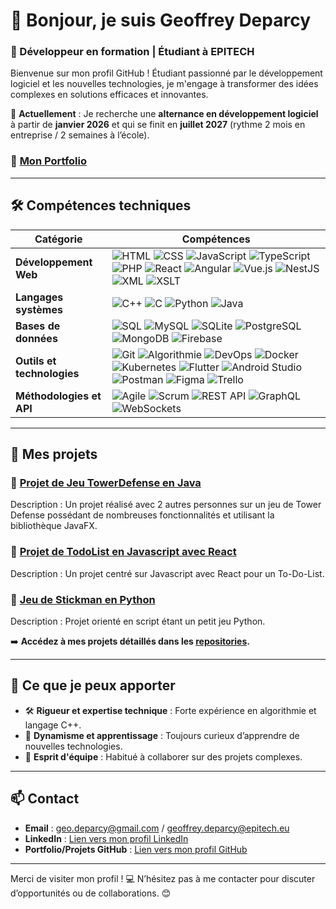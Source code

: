 # 👋 Bonjour, je suis **Geoffrey Deparcy**

### 🚀 Développeur en formation | Étudiant à **EPITECH**
Bienvenue sur mon profil GitHub ! Étudiant passionné par le développement logiciel et les nouvelles technologies, je m'engage à transformer des idées complexes en solutions efficaces et innovantes.

🎯 **Actuellement** : Je recherche une **alternance en développement logiciel** à partir de **janvier 2026** et qui se finit en **juillet 2027** (rythme 2 mois en entreprise / 2 semaines à l’école).

### 🔹 [Mon Portfolio](https://app-a504f639-113f-4176-a46b-3b74e0d015b4.cleverapps.io)

---

## 🛠️ Compétences techniques

| Catégorie                   | Compétences                                                                                                                                                                                                                                                                                                                                                                                                                                                                                                  |
|-----------------------------|---------------------------------------------------------------------------------------------------------------------------------------------------------------------------------------------------------------------------------------------------------------------------------------------------------------------------------------------------------------------------------------------------------------------------------------------------------------------------------------------------------------|
| **Développement Web**       | ![HTML](https://img.shields.io/badge/-HTML-E34F26?logo=html5&logoColor=white&style=flat) ![CSS](https://img.shields.io/badge/-CSS-1572B6?logo=css3&logoColor=white&style=flat) ![JavaScript](https://img.shields.io/badge/-JavaScript-F7DF1E?logo=javascript&logoColor=black&style=flat) ![TypeScript](https://img.shields.io/badge/-TypeScript-3178C6?logo=typescript&logoColor=white&style=flat) ![PHP](https://img.shields.io/badge/-PHP-777BB4?logo=php&logoColor=white&style=flat) ![React](https://img.shields.io/badge/-React-61DAFB?logo=react&logoColor=black&style=flat) ![Angular](https://img.shields.io/badge/-Angular-DD0031?logo=angular&logoColor=white&style=flat) ![Vue.js](https://img.shields.io/badge/-Vue.js-4FC08D?logo=vue.js&logoColor=white&style=flat) ![NestJS](https://img.shields.io/badge/-NestJS-E0234E?logo=nestjs&logoColor=white&style=flat) ![XML](https://img.shields.io/badge/-XML-8B0000?style=flat) ![XSLT](https://img.shields.io/badge/-XSLT-FF6600?style=flat) |
| **Langages systèmes**       | ![C++](https://img.shields.io/badge/-C++-00599C?logo=cplusplus&logoColor=white&style=flat) ![C](https://img.shields.io/badge/-C-A8B9CC?logo=c&logoColor=white&style=flat) ![Python](https://img.shields.io/badge/-Python-3776AB?logo=python&logoColor=white&style=flat) ![Java](https://img.shields.io/badge/-Java-007396?logo=java&logoColor=white&style=flat) |
| **Bases de données**        | ![SQL](https://img.shields.io/badge/-SQL-4479A1?logo=mysql&logoColor=white&style=flat) ![MySQL](https://img.shields.io/badge/-MySQL-4479A1?logo=mysql&logoColor=white&style=flat) ![SQLite](https://img.shields.io/badge/-SQLite-003B57?logo=sqlite&logoColor=white&style=flat) ![PostgreSQL](https://img.shields.io/badge/-PostgreSQL-336791?logo=postgresql&logoColor=white&style=flat) ![MongoDB](https://img.shields.io/badge/-MongoDB-47A248?logo=mongodb&logoColor=white&style=flat) ![Firebase](https://img.shields.io/badge/-Firebase-FFCA28?logo=firebase&logoColor=black&style=flat) |
| **Outils et technologies**  | ![Git](https://img.shields.io/badge/-Git-F05032?logo=git&logoColor=white&style=flat) ![Algorithmie](https://img.shields.io/badge/-Algorithmie-4CAF50?style=flat) ![DevOps](https://img.shields.io/badge/-DevOps-0A0A0A?style=flat) ![Docker](https://img.shields.io/badge/-Docker-2496ED?logo=docker&logoColor=white&style=flat) ![Kubernetes](https://img.shields.io/badge/-Kubernetes-326CE5?logo=kubernetes&logoColor=white&style=flat) ![Flutter](https://img.shields.io/badge/-Flutter-02569B?logo=flutter&logoColor=white&style=flat) ![Android Studio](https://img.shields.io/badge/-Android%20Studio-3DDC84?logo=android-studio&logoColor=white&style=flat) ![Postman](https://img.shields.io/badge/-Postman-FF6C37?logo=postman&logoColor=white&style=flat) ![Figma](https://img.shields.io/badge/-Figma-F24E1E?logo=figma&logoColor=white&style=flat) ![Trello](https://img.shields.io/badge/-Trello-0052CC?logo=trello&logoColor=white&style=flat) |
| **Méthodologies et API**    | ![Agile](https://img.shields.io/badge/-Agile-28a745?style=flat) ![Scrum](https://img.shields.io/badge/-Scrum-6DB33F?style=flat) ![REST API](https://img.shields.io/badge/-REST%20API-02569B?style=flat) ![GraphQL](https://img.shields.io/badge/-GraphQL-E10098?logo=graphql&logoColor=white&style=flat) ![WebSockets](https://img.shields.io/badge/-WebSockets-333333?style=flat) |


---

## 📂 Mes projets

### 🔹 [Projet de Jeu TowerDefense en Java](https://github.com/Xyrtiel/TowerDefense)
Description : Un projet réalisé avec 2 autres personnes sur un jeu de Tower Defense possédant de nombreuses fonctionnalités et utilisant la bibliothèque JavaFX.

### 🔹 [Projet de TodoList en Javascript avec React](https://github.com/Xyrtiel/To-Do-List)
Description : Un projet centré sur Javascript avec React pour un To-Do-List.

### 🔹 [Jeu de Stickman en Python](https://github.com/Xyrtiel/stickman_game)
Description : Projet orienté en script étant un petit jeu Python.  

➡️ **Accédez à mes projets détaillés dans les [repositories](https://github.com/Xyrtiel).**

---

## 🌟 Ce que je peux apporter
- 🛠️ **Rigueur et expertise technique** : Forte expérience en algorithmie et langage C++.  
- 🌱 **Dynamisme et apprentissage** : Toujours curieux d’apprendre de nouvelles technologies.  
- 🤝 **Esprit d'équipe** : Habitué à collaborer sur des projets complexes.  

---

## 📫 Contact
- **Email** : geo.deparcy@gmail.com / geoffrey.deparcy@epitech.eu
- **LinkedIn** : [Lien vers mon profil LinkedIn](https://www.linkedin.com/in/geoffrey-deparcy-39853232a/)  
- **Portfolio/Projets GitHub** : [Lien vers mon profil GitHub](https://github.com/Xyrtiel)  

---

Merci de visiter mon profil ! 💻 N’hésitez pas à me contacter pour discuter d’opportunités ou de collaborations. 😊  
